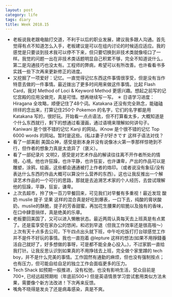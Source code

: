 ```yaml
---
layout: post
category: life
tags: diary
title: Week 2018.15
---
```


* 老板说我老跟电脑打交道，不利于以后的职业发展，建议我多跟人沟通。首先觉得有点不知道怎么入手，老板建议是可以在组内讨论的时候适应适应。我的感觉是只要谈到技术我可以停不下来，但只要切换到非技术类就像哑口了一样。我觉的问题一出在非技术类话题明显自己积累不够，完全不知道说什么，第二是沟通技巧也没太有。工程师的弊病，希望可以有所改善。也许看看书多实践一些下次再来更新修正的进度。
* 又挖掘了一项爱好：记忆。一直觉得记忆东西这件事情很享受，但是没有当作特意去做的一件事情。最近拨出了更多时间用来做这件事情。比起 Flash Card，我对 Method of Loci & Keyword Method 更感兴趣。想起之前写的记忆宫殿的应用没做完，真是可惜。想再继续写一写。
＊ 日语学习进度：Hiragana 全攻略，顺便记住了48个词。Katakana 还没有完全熟念，能磕磕绊绊的念出来，打算记住250个 Pokemon 的名字，它们的名字都是用 Katakana 写的，很好玩。开始看一点点语法，但不打算看太多，大概知道是个什么东西就行，剩下的想通过看漫画，通过语境来理解如何讲句子。Kaniwani 是个很不错的记忆 Kanji 的网站。iKnow 是个很不错的记忆 Top 6000 words 的网站。暂时是这些。(私は妻子が好きです 这样子语法对伐？
* 看了一部美剧 美国众神，感受是剧本身并没有说像冰火第一季那样惊艳到不行，但作者的想象力真是太诡异了（褒义）。
* 看了一部纪录片 文明2，感受是对艺术作品的解读往往离不开作者所处的情境，心境。他也许狂躁，也许平静，也许狂妄，也许谦卑，产出的作品可以是雕塑，涂鸦，绘画，这些都会通通被打上作者的烙印。（或者说没有象征/没有表达什么东西的作品大概可以算没什么营养的东西）。这也让我反推出一个解读艺术作品的一个可行的思路，那就是去追溯艺术家的个人经历，去尝试理解他的狂躁，平静，狂妄，谦卑。
* 上次去超市，拎了快一百刀早餐回来，可见我们对早餐有多重视！最近发现 酸奶 muslie 提子 坚果 这样的混合真是好吃到爆表，一口下去，纯酸的膏状酸奶，muslie的酥脆，提子的芳香甜蜜，再加花生腰果的软脆以及独有的香味，在口中肆意徜徉，真是绝美的乐章。
* 老板要回美国了，又可以进入懒散状态。最近两周认真每天去上班真是有点累了。还是蛮享受在家办公的悠闲，和迟到早退（但我工作效率还是很高哦～）上次有天十点多去公司，下午四点出头就下班，中午吃吃饭打打台球感觉工作并不是件不好玩的事情。我也一直抱着 @lepture 这样的想法(如果不用掙錢養活自己就好了，好多想做的事呀，可是都不能全身心投入。)，不过家鹅一直给我打针。让我反思认识到如果真的不用挣钱去上班，完全做个家里蹲的 tech boy，并不是什么完美的事情。工作固然有通勤的麻烦，但也没有强制按点；也有压力，但可能自给自足的独立工作会面临更多的压力。
* Tech Shack 如预期一般推进，没有松弛，也没有影响生活，受众目前是 700+, 已经远超预期啦（年底前500+) 但是英语情景学习尝试套用类似方法未果，需要像个新方法改进！下次再来反馈。
* 嘴角不晓得是发炎了还是病毒感染，真是不爽。
